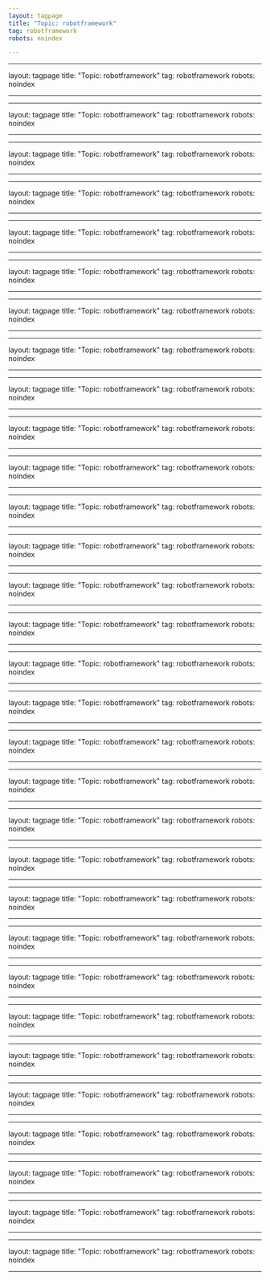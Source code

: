 ```yaml
---
layout: tagpage
title: "Topic: robotframework"
tag: robotframework
robots: noindex

---
```

---
layout: tagpage
title: "Topic: robotframework"
tag: robotframework
robots: noindex

---
---
layout: tagpage
title: "Topic: robotframework"
tag: robotframework
robots: noindex

---
---
layout: tagpage
title: "Topic: robotframework"
tag: robotframework
robots: noindex

---
---
layout: tagpage
title: "Topic: robotframework"
tag: robotframework
robots: noindex

---
---
layout: tagpage
title: "Topic: robotframework"
tag: robotframework
robots: noindex

---
---
layout: tagpage
title: "Topic: robotframework"
tag: robotframework
robots: noindex

---
---
layout: tagpage
title: "Topic: robotframework"
tag: robotframework
robots: noindex

---
---
layout: tagpage
title: "Topic: robotframework"
tag: robotframework
robots: noindex

---
---
layout: tagpage
title: "Topic: robotframework"
tag: robotframework
robots: noindex

---
---
layout: tagpage
title: "Topic: robotframework"
tag: robotframework
robots: noindex

---
---
layout: tagpage
title: "Topic: robotframework"
tag: robotframework
robots: noindex

---
---
layout: tagpage
title: "Topic: robotframework"
tag: robotframework
robots: noindex

---
---
layout: tagpage
title: "Topic: robotframework"
tag: robotframework
robots: noindex

---
---
layout: tagpage
title: "Topic: robotframework"
tag: robotframework
robots: noindex

---
---
layout: tagpage
title: "Topic: robotframework"
tag: robotframework
robots: noindex

---
---
layout: tagpage
title: "Topic: robotframework"
tag: robotframework
robots: noindex

---
---
layout: tagpage
title: "Topic: robotframework"
tag: robotframework
robots: noindex

---
---
layout: tagpage
title: "Topic: robotframework"
tag: robotframework
robots: noindex

---
---
layout: tagpage
title: "Topic: robotframework"
tag: robotframework
robots: noindex

---
---
layout: tagpage
title: "Topic: robotframework"
tag: robotframework
robots: noindex

---
---
layout: tagpage
title: "Topic: robotframework"
tag: robotframework
robots: noindex

---
---
layout: tagpage
title: "Topic: robotframework"
tag: robotframework
robots: noindex

---
---
layout: tagpage
title: "Topic: robotframework"
tag: robotframework
robots: noindex

---
---
layout: tagpage
title: "Topic: robotframework"
tag: robotframework
robots: noindex

---
---
layout: tagpage
title: "Topic: robotframework"
tag: robotframework
robots: noindex

---
---
layout: tagpage
title: "Topic: robotframework"
tag: robotframework
robots: noindex

---
---
layout: tagpage
title: "Topic: robotframework"
tag: robotframework
robots: noindex

---
---
layout: tagpage
title: "Topic: robotframework"
tag: robotframework
robots: noindex

---
---
layout: tagpage
title: "Topic: robotframework"
tag: robotframework
robots: noindex

---
---
layout: tagpage
title: "Topic: robotframework"
tag: robotframework
robots: noindex

---
---
layout: tagpage
title: "Topic: robotframework"
tag: robotframework
robots: noindex

---
